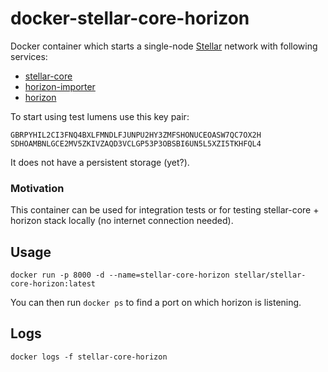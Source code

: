 # docker-stellar-core-horizon

Docker container which starts a single-node [Stellar](https://www.stellar.org) network with following services:

* [stellar-core](https://github.com/stellar/stellar-core)
* [horizon-importer](https://github.com/stellar/horizon-importer)
* [horizon](https://github.com/stellar/horizon)

To start using test lumens use this key pair:
```
GBRPYHIL2CI3FNQ4BXLFMNDLFJUNPU2HY3ZMFSHONUCEOASW7QC7OX2H
SDHOAMBNLGCE2MV5ZKIVZAQD3VCLGP53P3OBSBI6UN5L5XZI5TKHFQL4
```

It does not have a persistent storage (yet?).

### Motivation

This container can be used for integration tests or for testing stellar-core + horizon stack locally (no internet connection needed).

## Usage

```
docker run -p 8000 -d --name=stellar-core-horizon stellar/stellar-core-horizon:latest
```

You can then run `docker ps` to find a port on which horizon is listening.

## Logs

```
docker logs -f stellar-core-horizon
```
